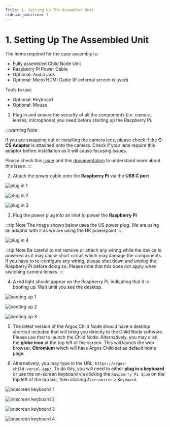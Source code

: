 ```yaml
---
Title: 1. Setting Up The Assembled Unit
sidebar_position: 1
---
```


# 1. Setting Up The Assembled Unit

The items required for the case assembly is:

- Fully assembled Child Node Unit
- Raspberry Pi Power Cable
- Optional: Audio jack
- Optional: Micro HDMI Cable (If external screen is used)

Tools to use:

- Optional: Keyboard
- Optional: Mouse

1. Plug in and ensure the security of all the components (i.e. camera, lenses, microphone) you need before starting up the Raspberry Pi.

:::warning Note

If you are swapping out or installing the camera lens, please check if the **C-CS Adaptor** is attached onto the camera. Check if your lens require this adaptor before installation as it will cause focusing issues.

Please check this [issue](https://www.raspberrypi.org/forums/viewtopic.php?t=276558) and this [documentation](https://static.raspberrypi.org/files/product-guides/Typical_C-Mount_Lens_Guide.pdf) to understand more about this issue.
:::

2. Attach the power cable onto the **Raspberry Pi** via the **USB C port**

![plug in 1](/img/guide/switch-on/raspi1.jpg)

![plug in 2](/img/guide/switch-on/raspi2.jpg)

![plug in 3](/img/guide/switch-on/raspi3.jpg)

3. Plug the power plug into an inlet to power the **Raspberry Pi**

:::tip Note
The image shown below uses the US power plug. We are using an adaptor with it as we are using the UK powerpoint.
:::

![plug in 4](/img/guide/switch-on/raspi6.jpg)

:::tip Note
Be careful to not remove or attach any wiring while the device is powered as it may cause short circuit which may damage the components. If you have to re-configure any wiring, please shut down and unplug the Raspberry Pi before doing so. Please note that this does not apply when switching camera lenses.
:::

4. A red light should appear on the Raspberry Pi, indicating that it is booting up. Wait until you see the desktop.

![booting up 1](/img/guide/switch-on/raspi7.jpg)

![booting up 2](/img/guide/switch-on/raspi8.jpg)

![booting up 3](/img/guide/switch-on/raspi9.jpg)

5. The latest version of the Argos Child Node should have a desktop shortcut included that will bring you directly to the Child Node software. Please use that to launch the Child Node. Alternatively, you may click the **globe icon** at the top left of the screen. This will launch the web browser, **Chromium** which will have Argos Child set as default home page.

6. Alternatively, you may type in the URL: `https://argos-child.vercel.app/`. To do this, you will need to either **plug in a keyboard** or use the on-screen keyboard via clicking the `Raspberry Pi Icon` on the top left of the top bar, then clicking `Accessories` > `Keyboard`.

![onscreen keyboard 1](/img/guide/switch-on/raspi10.jpg)

![onscreen keyboard 2](/img/guide/switch-on/raspi11.jpg)

![onscreen keyboard 3](/img/guide/switch-on/raspi12.jpg)

![onscreen keyboard 4](/img/guide/switch-on/raspi13.jpg)
